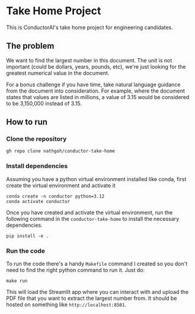 # Take Home Project

This is ConductorAI's take home project for engineering candidates.

## The problem

We want to find the largest number in this document. The unit is not important (could be dollars, years, pounds, etc), we're just looking for the greatest numerical value in the document.

For a bonus challenge if you have time, take natural language guidance from the document into consideration. For example, where the document states that values are listed in millions, a value of 3.15 would be considered to be 3,150,000 instead of 3.15.

## How to run

### Clone the repository
```
gh repo clone nathgoh/conductor-take-home
```

### Install dependencies

Assuming you have a python virtual environment installed like conda, first create the virtual environment and activate it
```
conda create -n conductor python=3.12
conda activate conductor 
```

Once you have created and activate the virtual environment, run the following command in the `conductor-take-home` to install the necessary dependencies.
```
pip install -e .
```
### Run the code
To run the code there's a handy `Makefile` command I created so you don't need to find the right python command to run it. Just do:
```
make run
```
This will load the Streamlit app where you can interact with and upload the PDF file that you want to extract the largest number from. It should be hosted on something like `http://localhost:8501`.

